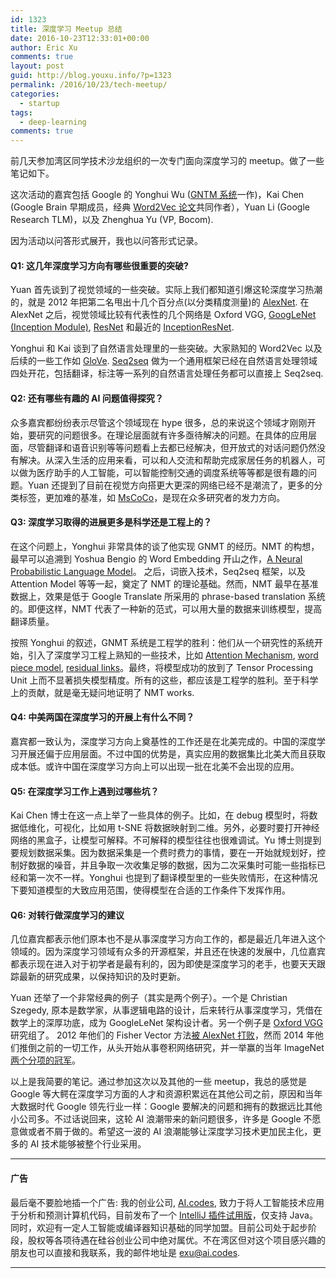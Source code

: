 ```yaml
---
id: 1323
title: 深度学习 Meetup 总结
date: 2016-10-23T12:33:01+00:00
author: Eric Xu
comments: true
layout: post
guid: http://blog.youxu.info/?p=1323
permalink: /2016/10/23/tech-meetup/
categories:
  - startup
tags:
  - deep-learning
comments: true
---
```


前几天参加湾区同学技术沙龙组织的一次专门面向深度学习的 meetup。做了一些笔记如下。

这次活动的嘉宾包括 Google 的 Yonghui Wu ([GNTM 系统](https://arxiv.org/abs/1609.08144)一作)，Kai Chen (Google Brain 早期成员，经典 [Word2Vec 论文](https://papers.nips.cc/paper/5021-distributed-representations-of-words-and-phrases-and-their-compositionality.pdf)共同作者），Yuan Li (Google Research TLM)，以及 Zhenghua Yu (VP, Bocom).

因为活动以问答形式展开，我也以问答形式记录。

#### Q1: 这几年深度学习方向有哪些很重要的突破?

Yuan 首先谈到了视觉领域的一些突破。实际上我们都知道引爆这轮深度学习热潮的，就是 2012 年把第二名甩出十几个百分点(以分类精度测量)的 [AlexNet](https://papers.nips.cc/paper/4824-imagenet-classification-with-deep-). 在 AlexNet 之后，视觉领域比较有代表性的几个网络是 Oxford VGG, [GoogLeNet (Inception Module)](https://arxiv.org/abs/1409.4842), [ResNet](https://arxiv.org/abs/1512.03385) 和最近的 [InceptionResNet](https://arxiv.org/abs/1602.07261).

Yonghui 和 Kai 谈到了自然语言处理里的一些突破。大家熟知的 Word2Vec 以及后续的一些工作如 [GloVe](http://nlp.stanford.edu/projects/glove/). [Seq2seq](https://arxiv.org/abs/1409.3215) 做为一个通用框架已经在自然语言处理领域四处开花，包括翻译，标注等一系列的自然语言处理任务都可以直接上 Seq2seq.

#### Q2: 还有哪些有趣的 AI 问题值得探究？

众多嘉宾都纷纷表示尽管这个领域现在 hype 很多，总的来说这个领域才刚刚开始，要研究的问题很多。在理论层面就有许多亟待解决的问题。在具体的应用层面，尽管翻译和语音识别等等问题看上去都已经解决，但开放式的对话问题仍然没有解决。从深入生活的应用来看，可以和人交流和帮助完成家居任务的机器人，可以做为医疗助手的人工智能，可以智能控制交通的调度系统等等都是很有趣的问题。Yuan 还提到了目前在视觉方向搭更大更深的网络已经不是潮流了，更多的分类标签，更加难的基准，如 [MsCoCo](http://mscoco.org/)，是现在众多研究者的发力方向。

#### Q3: 深度学习取得的进展更多是科学还是工程上的？

在这个问题上，Yonghui 非常具体的谈了他实现 GNMT 的经历。NMT 的构想，最早可以追溯到 Yoshua Bengio 的 Word Embedding 开山之作，[A Neural Probabilistic Language Model](http://www.jmlr.org/papers/v3/bengio03a.html)。 之后，词嵌入技术，Seq2seq 框架，以及 Attention Model 等等一起，奠定了 NMT 的理论基础。然而，NMT 最早在基准数据上，效果是低于 Google Translate 所采用的 phrase-based translation 系统的。即便这样，NMT 代表了一种新的范式，可以用大量的数据来训练模型，提高翻译质量。

按照 Yonghui 的叙述，GNMT 系统是工程学的胜利：他们从一个研究性的系统开始，引入了深度学习工程上熟知的一些技术，比如 [Attention Mechanism](https://arxiv.org/abs/1409.0473), [word piece model](https://arxiv.org/abs/1604.00788), [residual links](https://arxiv.org/abs/1512.03385)。最终，将模型成功的放到了 Tensor Processing Unit 上而不显著损失模型精度。所有的这些，都应该是工程学的胜利。至于科学上的贡献，就是毫无疑问地证明了 NMT works.

#### Q4: 中美两国在深度学习的开展上有什么不同？

嘉宾都一致认为，深度学习方向上奠基性的工作还是在北美完成的。中国的深度学习开展还偏于应用层面。不过中国的优势是，真实应用的数据集比北美大而且获取成本低。或许中国在深度学习方向上可以出现一批在北美不会出现的应用。

#### Q5: 在深度学习工作上遇到过哪些坑？

Kai Chen 博士在这一点上举了一些具体的例子。比如，在 debug 模型时，将数据低维化，可视化，比如用 t-SNE 将数据映射到二维。另外，必要时要打开神经网络的黑盒子，让模型可解释。不可解释的模型往往也很难调试。Yu 博士则提到要规划数据采集。因为数据采集是一个费时费力的事情，要在一开始就规划好，控制好数据的噪音，并且争取一次收集足够的数据，因为二次采集时可能一些指标已经和第一次不一样。Yonghui 也提到了翻译模型里的一些失败情形，在这种情况下要知道模型的大致应用范围，使得模型在合适的工作条件下发挥作用。

#### Q6: 对转行做深度学习的建议

几位嘉宾都表示他们原本也不是从事深度学习方向工作的，都是最近几年进入这个领域的。因为深度学习领域有众多的开源框架，并且还在快速的发展中，几位嘉宾都表示现在进入对于初学者是最有利的，因为即使是深度学习的老手，也要天天跟踪最新的研究成果，以保持知识的及时更新。

Yuan 还举了一个非常经典的例子（其实是两个例子）。一个是 Christian Szegedy, 原本是数学家，从事逻辑电路的设计，后来转行从事深度学习，凭借在数学上的深厚功底，成为 GoogleLeNet 架构设计者。另一个例子是 [Oxford VGG](http://www.robots.ox.ac.uk/~vgg/) 研究组了。 2012 年他们的 Fisher Vector 方法[被 AlexNet 打败](http://image-net.org/challenges/LSVRC/2012/results.html)，然而 2014 年他们推倒之前的一切工作，从头开始从事卷积网络研究，并一举赢的当年 ImageNet [两个分项的冠军](http://image-net.org/challenges/LSVRC/2014/results)。

以上是我简要的笔记。通过参加这次以及其他的一些 meetup，我总的感觉是 Google 等大鳄在深度学习方面的人才和资源积累远在其他公司之前，原因和当年大数据时代 Google 领先行业一样：Google 要解决的问题和拥有的数据远比其他小公司多。不过话说回来，这轮 AI 浪潮带来的新问题很多，许多是 Google 不愿意做或者不屑于做的。希望这一波的 AI 浪潮能够让深度学习技术更加民主化，更多的 AI 技术能够被整个行业采用。

---

#### 广告

最后毫不要脸地插一个广告: 我的创业公司, [AI.codes](https://www.ai.codes), 致力于将人工智能技术应用于分析和预测计算机代码，目前发布了一个 [IntelliJ 插件试用版](https://plugins.jetbrains.com/plugin/9203?pr=idea)，仅支持 Java。同时，欢迎有一定人工智能或编译器知识基础的同学加盟。目前公司处于起步阶段，股权等各项待遇在硅谷创业公司中绝对属优。不在湾区但对这个项目感兴趣的朋友也可以直接和我联系，我的邮件地址是 exu@ai.codes.

---
